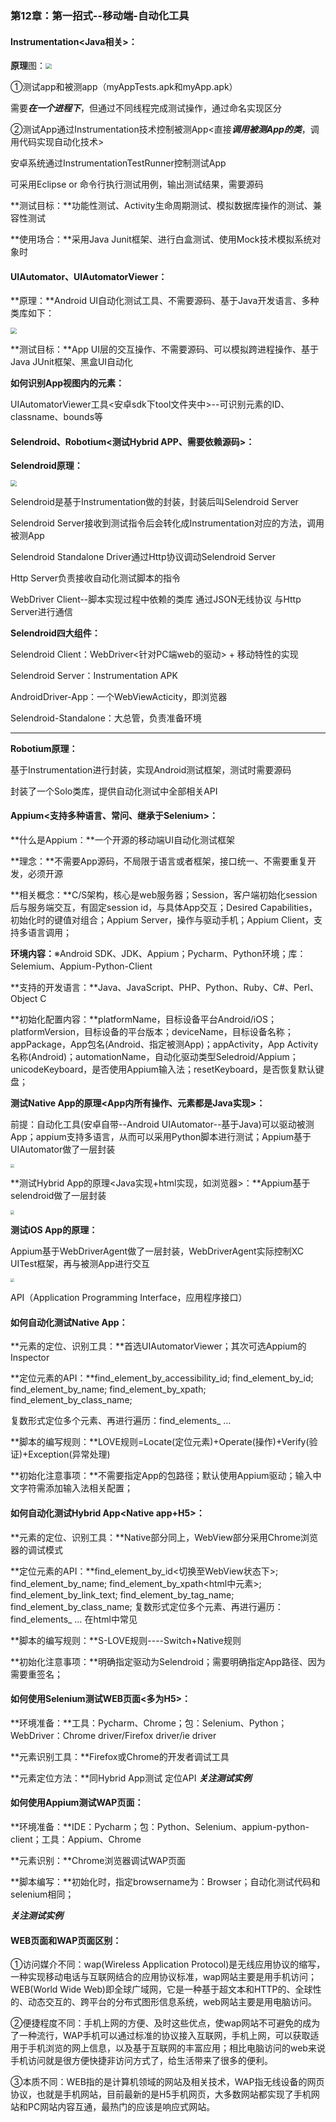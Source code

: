 ### **第12章：第一招式--移动端-自动化工具**

#### **Instrumentation<Java相关>：**

**原理**图：<img src="./pics/Instrumentation.png" style="zoom: 60%;" />

①测试app和被测app（myAppTests.apk和myApp.apk）

需要***在一个进程下***，但通过不同线程完成测试操作，通过命名实现区分

②测试App通过Instrumentation技术控制被测App<直接***调用被测App的类***，调用代码实现自动化技术>

安卓系统通过InstrumentationTestRunner控制测试App

可采用Eclipse or 命令行执行测试用例，输出测试结果，需要源码

**测试目标：**功能性测试、Activity生命周期测试、模拟数据库操作的测试、兼容性测试

**使用场合：**采用Java Junit框架、进行白盒测试、使用Mock技术模拟系统对象时




#### **UIAutomator、UIAutomatorViewer：**

**原理：**Android UI自动化测试工具、不需要源码、基于Java开发语言、多种类库如下：

<img src="./pics/UIAutomator leiku.png" style="zoom: 60%;" />

**测试目标：**App UI层的交互操作、不需要源码、可以模拟跨进程操作、基于Java JUnit框架、黑盒UI自动化

**如何识别App视图内的元素：**

UIAutomatorViewer工具<安卓sdk下tool文件夹中>--可识别元素的ID、classname、bounds等



#### **Selendroid、Robotium<测试Hybrid APP、需要依赖源码>：**

**Selendroid原理：**

<img src="./pics/selendroid.png" style="zoom: 60%;" />

Selendroid是基于Instrumentation做的封装，封装后叫Selendroid Server

Selendroid Server接收到测试指令后会转化成Instrumentation对应的方法，调用被测App

Selendroid Standalone Driver通过Http协议调动Selendroid Server

Http Server负责接收自动化测试脚本的指令

WebDriver Client--脚本实现过程中依赖的类库 通过JSON无线协议 与Http Server进行通信

**Selendroid四大组件：**

Selendroid Client：WebDriver<针对PC端web的驱动> + 移动特性的实现

Selendroid Server：Instrumentation APK

AndroidDriver-App：一个WebViewActicity，即浏览器

Selendroid-Standalone：大总管，负责准备环境

-----------------------------------------------------------------------------------------------------------------------------------------------------------

**Robotium原理：**

基于Instrumentation进行封装，实现Android测试框架，测试时需要源码

封装了一个Solo类库，提供自动化测试中全部相关API




#### **Appium<支持多种语言、常问、继承于Selenium>：**

**什么是Appium：**一个开源的移动端UI自动化测试框架

**理念：**不需要App源码，不局限于语言或者框架，接口统一、不需要重复开发，必须开源

**相关概念：**C/S架构，核心是web服务器；Session，客户端初始化session后与服务端交互，有固定session id，与具体App交互；Desired Capabilities，初始化时的键值对组合；Appium Server，操作与驱动手机；Appium Client，支持多语言调用；

**环境内容：**※Android SDK、JDK、Appium；Pycharm、Python环境；库：Selemium、Appium-Python-Client

**支持的开发语言：**Java、JavaScript、PHP、Python、Ruby、C#、Perl、Object C

**初始化配置内容：**platformName，目标设备平台Android/iOS；platformVersion，目标设备的平台版本；deviceName，目标设备名称；appPackage，App包名(Android、指定被测App)；appActivity，App Activity名称(Android)；automationName，自动化驱动类型Seledroid/Appium；unicodeKeyboard，是否使用Appium输入法；resetKeyboard，是否恢复默认键盘；

**测试Native App的原理<App内所有操作、元素都是Java实现>：**

前提：自动化工具(安卓自带--Android UIAutomator--基于Java)可以驱动被测App；appium支持多语言，从而可以采用Python脚本进行测试；Appium基于UIAutomator做了一层封装 

<img src="./pics/appium+native app.png" style="zoom: 40%;" />

 **测试Hybrid App的原理<Java实现+html实现，如浏览器>：**Appium基于selendroid做了一层封装

<img src="./pics/appium+hybrid app.png" style="zoom: 40%;" />

 **测试iOS App的原理：**

Appium基于WebDriverAgent做了一层封装，WebDriverAgent实际控制XC UITest框架，再与被测App进行交互

<img src="./pics/appium+ios app.png" style="zoom: 40%;" />



API（Application Programming Interface，应用程序接口）

#### **如何自动化测试Native App：**

**元素的定位、识别工具：**首选UIAutomatorViewer；其次可选Appium的Inspector

**定位元素的API：**find_element_by_accessibility_id; find_element_by_id; find_element_by_name; find_element_by_xpath; find_element_by_class_name; 

复数形式定位多个元素、再进行遍历：find_elements_ …

**脚本的编写规则：**LOVE规则=Locate(定位元素)+Operate(操作)+Verify(验证)+Exception(异常处理)

**初始化注意事项：**不需要指定App的包路径；默认使用Appium驱动；输入中文字符需添加输入法相关配置；



#### **如何自动化测试Hybrid App<Native app+H5>：**

**元素的定位、识别工具：**Native部分同上，WebView部分采用Chrome浏览器的调试模式

**定位元素的API：**find_element_by_id<切换至WebView状态下>; find_element_by_name; find_element_by_xpath<html中元素>; find_element_by_link_text; find_element_by_tag_name; find_element_by_class_name; 复数形式定位多个元素、再进行遍历：find_elements_ … 在html中常见

**脚本的编写规则：**S-LOVE规则----Switch+Native规则

**初始化注意事项：**明确指定驱动为Selendroid；需要明确指定App路径、因为需要重签名；



#### **如何使用Selenium测试WEB页面<多为H5>：**

**环境准备：**工具：Pycharm、Chrome；包：Selenium、Python；WebDriver：Chrome driver/Firefox driver/ie driver

**元素识别工具：**Firefox或Chrome的开发者调试工具

**元素定位方法：**同Hybrid App测试 定位API ***关注测试实例***



#### **如何使用Appium测试WAP页面：**

**环境准备：**IDE：Pycharm；包：Python、Selenium、appium-python-client；工具：Appium、Chrome

**元素识别：**Chrome浏览器调试WAP页面

**脚本编写：**初始化时，指定browsername为：Browser；自动化测试代码和selenium相同；

***关注测试实例***



#### **WEB页面和WAP页面区别：**

①访问媒介不同：wap(Wireless Application Protocol)是无线应用协议的缩写，一种实现移动电话与互联网结合的应用协议标准，wap网站主要是用手机访问；WEB(World Wide Web)即全球广域网，它是一种基于超文本和HTTP的、全球性的、动态交互的、跨平台的分布式图形信息系统，web网站主要是用电脑访问。

②便捷程度不同：手机上网的方便、及时这些优点，使wap网站不可避免的成为了一种流行，WAP手机可以通过标准的协议接入互联网，手机上网，可以获取适用于手机浏览的网上信息，以及基于互联网的丰富应用；相比电脑访问的web来说手机访问就是很方便快捷非访问方式了，给生活带来了很多的便利。

③本质不同：WEB指的是计算机领域的网站及相关技术，WAP指无线设备的网页协议，也就是手机网站，目前最新的是H5手机网页，大多数网站都实现了手机网站和PC网站内容互通，最热门的应该是响应式网站。